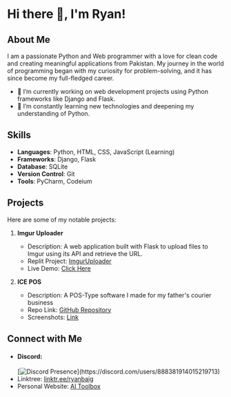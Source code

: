 # Hi there 👋, I'm Ryan!

## About Me

I am a passionate Python and Web programmer with a love for clean code and creating meaningful applications from Pakistan. My journey in the world of programming began with my curiosity for problem-solving, and it has since become my full-fledged career.

- 🔭 I’m currently working on web development projects using Python frameworks like Django and Flask.
- 🌱 I’m constantly learning new technologies and deepening my understanding of Python.

## Skills

- **Languages**: Python, HTML, CSS, JavaScript (Learning)
- **Frameworks**: Django, Flask
- **Database**: SQLite
- **Version Control**: Git
- **Tools**: PyCharm, Codeium


## Projects

Here are some of my notable projects:

1. **Imgur Uploader**
   - Description: A web application built with Flask to upload files to Imgur using its API and retrieve the URL.
   - Replit Project: [ImgurUploader](https://replit.com/@RyanBaig/ImgurUploader)
   - Live Demo: [Click Here](https://imguruploader.ryanbaig.repl.co)

2. **ICE POS**
   - Description: A POS-Type software I made for my father's courier business
   - Repo Link: [GitHub Repository](https://github.com/RyanGamingYT/ICEPOS)
   - Screenshots: [Link](https://github.com/RyanGamingYT/ICEPOS/blob/master/README.md#screenshots)

## Connect with Me

- #### Discord:
   [![Discord Presence](https://lanyard.cnrad.dev/api/888381914015219713?idleMessage=My%20Art%20is%20Code,%20I'm%20Aware,%20My%20Talent%20Each%20Day,%20I%20Will%20Share.)](https://discord.com/users/888381914015219713)
- Linktree: [linktr.ee/ryanbaig](https://linktr.ee/ryanbaig)
- Personal Website: [AI Toolbox](https://ai-toolbox.zapier.app/home)




